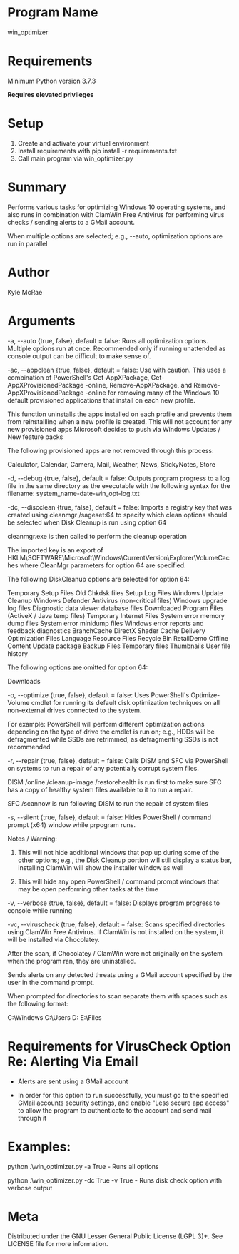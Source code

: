 ﻿# Program Name 
win_optimizer

# Requirements
Minimum Python version 3.7.3

**Requires elevated privileges**

# Setup
1) Create and activate your virtual environment
2) Install requirements with pip install -r requirements.txt
3) Call main program via win_optimizer.py

# Summary
Performs various tasks for optimizing Windows 10 operating systems, and also runs in combination
with ClamWin Free Antivirus for performing virus checks / sending alerts to a GMail account.

When multiple options are selected; e.g., --auto, optimization options are run in parallel

# Author
Kyle McRae

# Arguments

-a, --auto {true, false}, default = false: Runs all optimization options. Multiple options run at once. Recommended only if running unattended as console output can be difficult to make sense of.

-ac, --appclean {true, false}, default = false: Use with caution. This uses a combination of PowerShell's Get-AppXPackage, 
Get-AppXProvisionedPackage -online, Remove-AppXPackage, and Remove-AppXProvisionedPackage -online 
for removing many of the Windows 10 default provisioned applications that install on each new profile.

This function uninstalls the apps installed on each profile and prevents them
from reinstallling when a new profile is created. This will not account for
any new provisioned apps Microsoft decides to push via Windows Updates / New
feature packs

The following provisioned apps are not removed through this process:

Calculator, Calendar, Camera, Mail, Weather, News, StickyNotes, Store


-d, --debug {true, false}, default = false: Outputs program progress to a log file in the same
directory as the executable with the following syntax for the filename: system_name-date-win_opt-log.txt


-dc, --discclean {true, false}, default = false: Imports a registry key that was created using cleanmgr /sageset:64
to specify which clean options should be selected when Disk Cleanup is run using option 64

cleanmgr.exe is then called to perform the cleanup operation

The imported key is an export of HKLM\SOFTWARE\Microsoft\Windows\CurrentVersion\Explorer\VolumeCaches
where CleanMgr parameters for option 64 are specified.

The following DiskCleanup options are selected for option 64:

Temporary Setup Files
Old Chkdsk files
Setup Log Files
Windows Update Cleanup
Windows Defender Antivirus (non-critical files)
Windows upgrade log files
Diagnostic data viewer database files
Downloaded Program Files (ActiveX / Java temp files)
Temporary Internet Files
System error memory dump files
System error minidump files
Windows error reports and feedback diagnostics
BranchCache
DirectX Shader Cache
Delivery Optimization Files
Language Resource Files
Recycle Bin
RetailDemo Offline Content
Update package Backup Files
Temporary files
Thumbnails
User file history

The following options are omitted for option 64:

Downloads


-o, --optimize {true, false}, default = false: Uses PowerShell's Optimize-Volume cmdlet for running its default disk
optimization techniques on all non-external drives connected to the
system.

For example:    PowerShell will perform different optimization actions
                depending on the type of drive the cmdlet is run on;
                e.g., HDDs will be defragmented while SSDs are retrimmed,
                as defragmenting SSDs is not recommended


-r, --repair {true, false}, default = false: Calls DISM and SFC via PowerShell on systems to run a repair
of any potentially corrupt system files.

DISM /online /cleanup-image /restorehealth is run first to make
sure SFC has a copy of healthy system files available to it
to run a repair.

SFC /scannow is run following DISM to run the repair of system
files


-s, --silent {true, false}, default = false: Hides PowerShell / command prompt (x64)
window while prpogram runs. 

Notes / Warning: 

1) This will not hide additional windows that pop up during some of the other options;
e.g., the Disk Cleanup portion will still display a status bar, installing ClamWin will
show the installer window as well 

2) This will hide any open PowerShell / command prompt windows that may be open performing
other tasks at the time


-v, --verbose {true, false}, default = false: Displays program progress to console while running

-vc, --viruscheck {true, false}, default = false: Scans specified directories using ClamWin Free
Antivirus. If ClamWin is not installed on the system, it will be installed via Chocolatey.

After the scan, if Chocolatey / ClamWin were not originally on the system when the program ran,
they are uninstalled.

Sends alerts on any detected threats using a GMail account specified by the user in the command
prompt. 

When prompted for directories to scan separate them with spaces such as the following format:

C:\Windows C:\Users D: E:\Files


# Requirements for VirusCheck Option Re: Alerting Via Email

-   Alerts are sent using a GMail account

-   In order for this option to run successfully, you must go to the specified GMail accounts
    security settings, and enable "Less secure app access" to allow the program to
    authenticate to the account and send mail through it

# Examples:

python .\win_optimizer.py -a True - Runs all options

python .\win_optimizer.py -dc True -v True - Runs disk check option with verbose output
    
# Meta

Distributed under the GNU Lesser General Public License (LGPL 3)+. See LICENSE file for more information.
